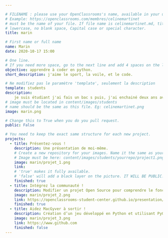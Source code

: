 ```yaml
---

# FILENAME : please use your OpenClassrooms's name, available in your url.
# Example: https://openclassrooms.com/membres/celinemartinet
# must be the name of your file. If file name is celinemartinet.md, title is celinemartinet.
# lowercase, no blank space, Capital case or special character.
title: marin

# First name or full name
name: Marin
date: 2020-10-17 15:00

# One line.
# If you need more space, go to the next line and add 4 spaces on the left, as in 'description'.
objective: apprendre à coder en python.
short_description: j'aime le sport, la voile, et le code.

# Ne modifiez pas le paramètre 'template', seulement la description
template: students
description:
    je suis étudiant j'ai fais un bac s puis, j'ai enchainé deux ans avec une prépa scientifique et cette année j'ai décidé de commencer une formation sur openclassrooms.
# image must be located in content/images/students
# name should be the same as this file. Eg: celinemartinet.png
image: marin.png

# Change this to True when you do you pull request.
public: False

# You need to keep the exact same structure for each new project.
projects:
  - title: Présentez-vous !
    description: Une présentation de moi-même.
    # Create a new repository for your images. Name it the same as your nickname and profile picture.
    # Image must be here: content/images/students/yourrepo/project1.png
    image: marin/projet_1.png
    link:
    # 'true' makes it fully available.
    # 'false' will add a black layer on the picture. IT WILL BE PUBLIC!
    finished: true
  - title: Intégrez la communauté !
    description: Modifier un projet Open Source pour comprendre le fonctionnement de Git, de Github et des pull requests. 
    image: marin/projet_2.png
    link: https://openclassrooms-student-center.github.io/presentation/students/marin.html
    finished: true
  - title: Aidez MacGyver à sortir !
    description: Création d’un jeu développé en Python et utilisant PyGame.
    image: marin/projet_3.png
    link: https://www.github.com
    finished: false
---
```

